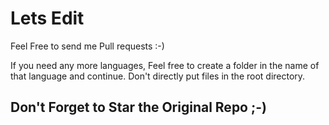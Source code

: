 # Lets Edit

Feel Free to send me Pull requests :-)

If you need any more languages, Feel free to create a folder in the name of that language and continue.
Don't directly put files in the root directory. 

## Don't Forget to Star the Original Repo ;-) 
